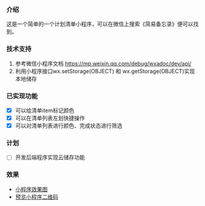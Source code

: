 ### 介绍
这是一个简单的一个计划清单小程序，可以在微信上搜索《简易备忘录》便可以找到。  

### 技术支持
1. 参考微信小程序文档 https://mp.weixin.qq.com/debug/wxadoc/dev/api/  
2. 利用小程序接口wx.setStorage(OBJECT) 和 wx.getStorage(OBJECT)实现本地储存

### 已实现功能
- [x] 可以给清单item标记颜色
- [x] 可以在清单列表左划快捷操作
- [x] 可以对清单列表进行颜色、完成状态进行筛选

### 计划
- [ ] 开发后端程序实现云储存功能

### 效果
- [小程序效果图](doc/img/picture1.png)
- [预览小程序二维码](doc/img/picture2.png)

